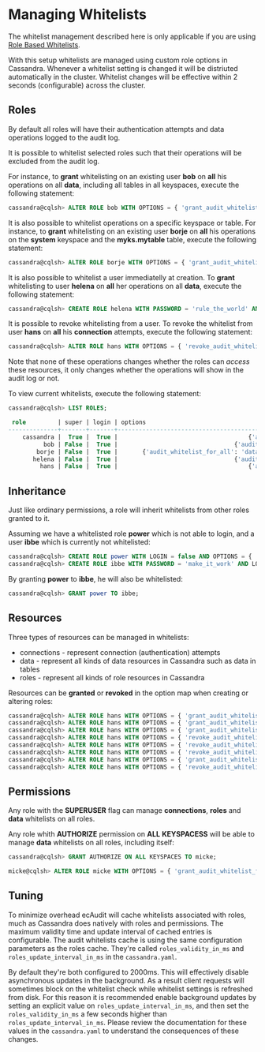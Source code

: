 # Managing Whitelists

The whitelist management described here is only applicable if you are using [Role Based Whitelists](setup.md#Role_Based_Whitelists).

With this setup whitelists are managed using custom role options in Cassandra.
Whenever a whitelist setting is changed it will be distriuted automatically in the cluster.
Whitelist changes will be effective within 2 seconds (configurable) across the cluster.


## Roles

By default all roles will have their authentication attempts and data operations logged to the audit log.

It is possible to whitelist selected roles such that their operations will be excluded from the audit log.

For instance, to __grant__ whitelisting on an existing user __bob__ on __all__ his operations on all __data__,
including all tables in all keyspaces,
execute the following statement:

```SQL
cassandra@cqlsh> ALTER ROLE bob WITH OPTIONS = { 'grant_audit_whitelist_for_all' : 'data' };
```

It is also possible to whitelist operations on a specific keyspace or table.
For instance, to __grant__ whitelisting on an existing user __borje__ on __all__ his operations on the __system__ keyspace and the __myks.mytable__ table,
execute the following statement:

```SQL
cassandra@cqlsh> ALTER ROLE borje WITH OPTIONS = { 'grant_audit_whitelist_for_all' : 'data/system, data/myks/mytable' };
```

It is also possible to whitelist a user immediatelly at creation.
To __grant__ whitelisting to user __helena__ on __all__ her operations on all __data__,
execute the following statement:

```SQL
cassandra@cqlsh> CREATE ROLE helena WITH PASSWORD = 'rule_the_world' AND LOGIN = true AND OPTIONS = { 'grant_audit_whitelist_for_all' : 'data' };
```

It is possible to revoke whitelisting from a user.
To revoke the whitelist from user __hans__ on __all__ his __connection__ attempts,
execute the following statement:

```SQL
cassandra@cqlsh> ALTER ROLE hans WITH OPTIONS = { 'revoke_audit_whitelist_for_all' : 'connections' };
```

Note that none of these operations changes whether the roles can _access_ these resources,
it only changes whether the operations will show in the audit log or not.

To view current whitelists,
execute the following statement:

```SQL
cassandra@cqlsh> LIST ROLES;

 role         | super | login | options
--------------+-------+-------+---------------------------------------------------------------------
    cassandra |  True |  True |                                     {'audit_whitelist_for_all': ''}
          bob | False |  True |                                 {'audit_whitelist_for_all': 'data'}
        borje | False |  True |       {'audit_whitelist_for_all': 'data/system, data/myks/mytable'}
       helena | False |  True |                                 {'audit_whitelist_for_all': 'data'}
         hans | False |  True |                                     {'audit_whitelist_for_all': ''}
```


## Inheritance

Just like ordinary permissions, a role will inherit whitelists from other roles granted to it.

Assuming we have a whitelisted role __power__ which is not able to login,
and a user __ibbe__ which is currently not whitelisted:

```SQL
cassandra@cqlsh> CREATE ROLE power WITH LOGIN = false AND OPTIONS = { 'grant_audit_whitelist_for_all' : 'data' };
cassandra@cqlsh> CREATE ROLE ibbe WITH PASSWORD = 'make_it_work' AND LOGIN = true;
```

By granting __power__ to __ibbe__, he will also be whitelisted:

```SQL
cassandra@cqlsh> GRANT power TO ibbe;
```


## Resources

Three types of resources can be managed in whitelists:

* connections - represent connection (authentication) attempts
* data - represent all kinds of data resources in Cassandra such as data in tables
* roles - represent all kinds of role resources in Cassandra

Resources can be __granted__ or __revoked__ in the option map when creating or altering roles:

```SQL
cassandra@cqlsh> ALTER ROLE hans WITH OPTIONS = { 'grant_audit_whitelist_for_all' : 'connections' };
cassandra@cqlsh> ALTER ROLE hans WITH OPTIONS = { 'grant_audit_whitelist_for_all' : 'data/someks' };
cassandra@cqlsh> ALTER ROLE hans WITH OPTIONS = { 'grant_audit_whitelist_for_all' : 'roles/jan' };
cassandra@cqlsh> ALTER ROLE hans WITH OPTIONS = { 'revoke_audit_whitelist_for_all' : 'connections' };
cassandra@cqlsh> ALTER ROLE hans WITH OPTIONS = { 'revoke_audit_whitelist_for_all' : 'data' };
cassandra@cqlsh> ALTER ROLE hans WITH OPTIONS = { 'revoke_audit_whitelist_for_all' : 'roles' };
cassandra@cqlsh> ALTER ROLE hans WITH OPTIONS = { 'grant_audit_whitelist_for_all' : 'connections, data' };
cassandra@cqlsh> ALTER ROLE hans WITH OPTIONS = { 'revoke_audit_whitelist_for_all' : 'data, connections' };
```


## Permissions

Any role with the __SUPERUSER__ flag can manage __connections__, __roles__ and __data__ whitelists on all roles.

Any role whith __AUTHORIZE__ permission on __ALL__ __KEYSPACESS__ will be able to manage __data__ whitelists on all roles, including itself:

```SQL
cassandra@cqlsh> GRANT AUTHORIZE ON ALL KEYSPACES TO micke;

micke@cqlsh> ALTER ROLE micke WITH OPTIONS = { 'grant_audit_whitelist_for_all' : 'data' };
```


## Tuning

To minimize overhead ecAudit will cache whitelists associated with roles,
much as Cassandra does natively with roles and permissions.
The maximum validity time and update interval of cached entries is configurable.
The audit whitelists cache is using the same configuration parameters as the roles cache.
They're called ```roles_validity_in_ms``` and ```roles_update_interval_in_ms``` in the ```cassandra.yaml```.
 
By default they're both configured to 2000ms.
This will effectively disable asynchronous updates in the background.
As a result client requests will sometimes block on the whitelist check while whitelist settings is refreshed from disk.
For this reason it is recommended enable background updates
by setting an explicit value on ```roles_update_interval_in_ms```,
and then set the ```roles_validity_in_ms``` a few seconds higher than ```roles_update_interval_in_ms```.
Please review the documentation for these values in the ```cassandra.yaml``` to understand the consequences of these changes.
